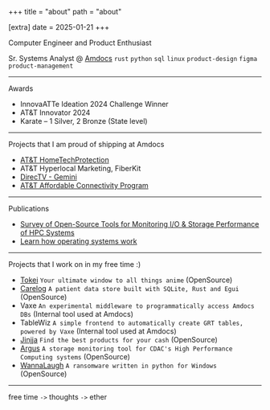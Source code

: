 +++
title = "about"
path = "about"

[extra]
date = 2025-01-21
+++

Computer Engineer and Product Enthusiast

Sr. Systems Analyst @ [Amdocs](https://www.amdocs.com/)
`rust` `python` `sql` `linux` `product-design` `figma` `product-management`

---

Awards

- InnovaATTe Ideation 2024 Challenge Winner
- AT&T Innovator 2024
- Karate – 1 Silver, 2 Bronze (State level)

---

Projects that I am proud of shipping at Amdocs

- [AT&T HomeTechProtection](https://www.att.com/offers/hometech-protection/)
- AT&T Hyperlocal Marketing, FiberKit
- [DirecTV - Gemini](https://www.directv.com/technology/gemini/)
- [AT&T Affordable Connectivity Program](https://www.att.com/affordable-connectivity-program/)

---

Publications

- [Survey of Open-Source Tools for Monitoring I/O & Storage Performance of HPC Systems](http://www.ijctjournal.org/archives/ijct-v8i1p3.pdf)
- [Learn how operating systems work](https://dev.to/sakshatshinde/learn-how-operating-systems-work-3kog)

---

Projects that I work on in my free time :)

- [Tokei](https://github.com/ScrexyScroo/tokei) `Your ultimate window to all things anime` (OpenSource)
- [Carelog](https://github.com/sakshatshinde/carelog) `A patient data store built with SQLite, Rust and Egui` (OpenSource)
- Vaxe `An experimental middleware to programmatically access Amdocs DBs` (Internal tool used at Amdocs)
- TableWiz `A simple frontend to automatically create GRT tables, powered by Vaxe` (Internal tool used at Amdocs)
- [Jinjja](https://github.com/sakshatshinde/jinjja) `Find the best products for your cash` (OpenSource)
- [Argus](https://github.com/sakshatshinde/argus) `A storage monitoring tool for CDAC's High Performance Computing systems` (OpenSource)
- [WannaLaugh](https://github.com/sakshatshinde/WannaLaugh) `A ransomware written in python for Windows` (OpenSource)

---

free time `->` thoughts `->` ether
